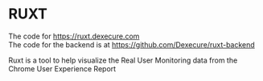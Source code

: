 # RUXT

The code for https://ruxt.dexecure.com  
The code for the backend is at https://github.com/Dexecure/ruxt-backend  

Ruxt is a tool to help visualize the Real User Monitoring data from the Chrome User Experience Report
